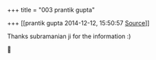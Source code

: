 +++
title = "003 prantik gupta"

+++
[[prantik gupta	2014-12-12, 15:50:57 [Source](https://groups.google.com/g/samskrita/c/kwpmSpOEuxk)]]



  
Thanks subramanian ji for the information :)



